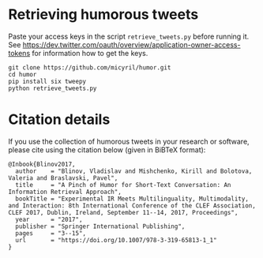 # Retrieving humorous tweets
Paste your access keys in the script `retrieve_tweets.py` before running it. See 
https://dev.twitter.com/oauth/overview/application-owner-access-tokens for 
information how to get the keys.
```
git clone https://github.com/micyril/humor.git
cd humor
pip install six tweepy
python retrieve_tweets.py
```
# Citation details
If you use the collection of humorous tweets in your research or software, please cite using the citation below (given in BiBTeX format):

    @Inbook{Blinov2017,
      author    = "Blinov, Vladislav and Mishchenko, Kirill and Bolotova, Valeria and Braslavski, Pavel",
      title     = "A Pinch of Humor for Short-Text Conversation: An Information Retrieval Approach",
      bookTitle = "Experimental IR Meets Multilinguality, Multimodality, and Interaction: 8th International Conference of the CLEF Association, CLEF 2017, Dublin, Ireland, September 11--14, 2017, Proceedings",
      year      = "2017",
      publisher = "Springer International Publishing",
      pages     = "3--15",
      url       = "https://doi.org/10.1007/978-3-319-65813-1_1"
    }
